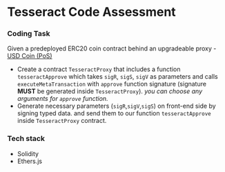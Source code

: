# Tesseract Code Assessment

### Coding Task

Given a predeployed ERC20 coin contract behind an upgradeable proxy - [USD Coin (PoS)](https://mumbai.polygonscan.com/token/0x0fa8781a83e46826621b3bc094ea2a0212e71b23)

* Create a contract `TesseractProxy` that includes a function `tesseractApprove` which takes `sigR`, `sigS`, `sigV`  as parameters and calls `executeMetaTransaction` with `approve` function signature \(signature **MUST** be generated inside `TesseractProxy`\). 
*you can choose any arguments for `approve` function.*
* Generate necessary parameters \(`sigR`\,`sigV`\,`sigS`\) on front\-end side by signing typed data\. and send them to our function `tesseractApprove` inside `TesseractProxy` contract.


### Tech stack

* Solidity
* Ethers.js
